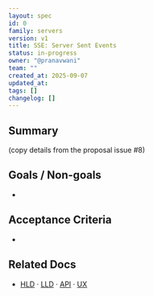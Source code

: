 ```yaml
---
layout: spec
id: 0
family: servers
version: v1
title: SSE: Server Sent Events
status: in-progress
owner: "@pranavwani"
team: ""
created_at: 2025-09-07
updated_at:
tags: []
changelog: []
---
```

## Summary
(copy details from the proposal issue #8)

## Goals / Non-goals
- 

## Acceptance Criteria
- 

## Related Docs
- [HLD](./hld.md) · [LLD](./lld.md) · [API](./api.md) · [UX](./ux.md)
